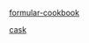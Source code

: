 [formular-cookbook](https://github.com/Homebrew/brew/blob/master/docs/Formula-Cookbook.md)


[cask](https://github.com/caskroom/homebrew-cask)
